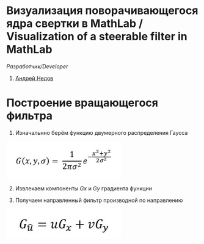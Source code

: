 # Визуализация поворачивающегося ядра свертки в MathLab / Visualization of a steerable filter in MathLab

*Разработчик/Developer*
1. [Андрей Недов](github.com/Andrey-Nedov-is-a-human)

# Построение вращающегося фильтра

1. Изначальнно берём функцию двумерного распределения Гаусса

<img src="/imgs/img2.jpg" width="300"/>

2. Извлекаем компоненты *Gx* и *Gy* градиента функции

3. Получаем направленный фильтр производной по направлению

<img src="/imgs/img3.jpg" width="300"/>


